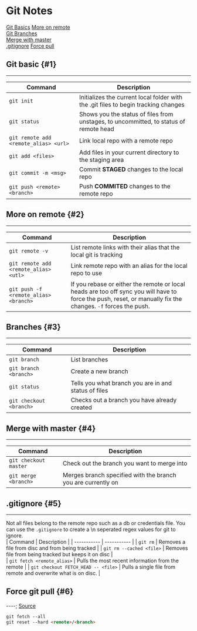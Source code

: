 # Git Notes

[Git Basics](#1)
[More on remote](#2)  
[Git Branches](#3)  
[Merge with master](#4)  
[.gitignore](#5)
[Force pull](#6)

## Git basic {#1}

---
| Command | Description |
| ----------- | ----------- |
| `git init` | Initializes the current local folder with the .git files to begin tracking changes |
| `git status` | Shows you the status of files from unstages, to uncommitted, to status of remote head |
| `git remote add <remote_alias> <url>` | Link local repo with a remote repo |
| `git add <files>` | Add files in your current directory to the staging area |
| `git commit -m <msg>` | Commit **STAGED** changes to the local repo |
| `git push <remote> <branch>` | Push **COMMITED** changes to the remote repo |

## More on remote {#2}

---
| Command | Description |
| ----------- | ----------- |
| `git remote -v` | List remote links with their alias that the local git is tracking |
| `git remote add <remote_alias> <utl>` | Link remote repo with an alias for the local repo to use |
| `git push -f <remote_alias> <branch>` | If you rebase or either the remote or local heads are too off sync you will have to force the push, reset, or manually fix the changes. `-f` forces the push.

## Branches {#3}

---
| Command | Description |
| ----------- | ----------- |
| `git branch` | List branches |
| `git branch <branch>` | Create a new branch |  
| `git status` | Tells you what branch you are in and status of files |
| `git checkout <branch>` | Checks out a branch you have already created |

## Merge with master {#4}

---
| Command | Description |
| ----------- | ----------- |
| `git checkout master` | Check out the branch you want to merge into |
| `git merge <branch>` | Merges branch specified with the branch you are currently on |

## .gitignore {#5}

---
Not all files belong to the remote repo such as a db or credentials file. You can use the `.gitignore` to create a \n seperated regex values for git to ignore.  
| Command | Description |
| ----------- | ----------- |
| `git rm` | Removes a file from disc and from being tracked |
| `git rm --cached <file>` | Removes file from being tracked but keeps it on disc |  
| `git fetch <remote_alias>` | Pulls the most recent information from the remote |
| `git checkout FETCH_HEAD -- <file>` | Pulls a single file from remote and overwrite what is on disc. |

## Force git pull {#6}

----;
[Source](https://stackoverflow.com/questions/1125968/how-do-i-force-git-pull-to-overwrite-local-files)

```md
git fetch --all
git reset --hard <remote>/<branch>
```
